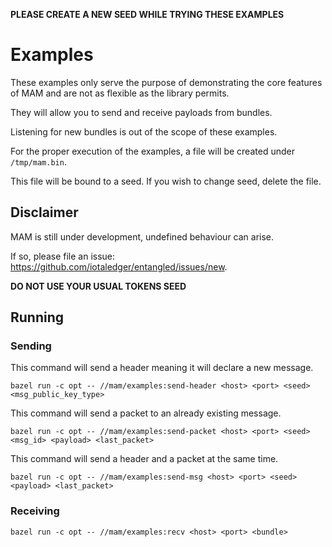 **PLEASE CREATE A NEW SEED WHILE  TRYING THESE EXAMPLES**

# Examples

These examples only serve the purpose of demonstrating the core features of MAM and are not as flexible as the library permits.

They will allow you to send and receive payloads from bundles.

Listening for new bundles is out of the scope of these examples.

For the proper execution of the examples, a file will be created under `/tmp/mam.bin`.

This file will be bound to a seed. If you wish to change seed, delete the file.

## Disclaimer

MAM is still under development, undefined behaviour can arise.

If so, please file an issue: https://github.com/iotaledger/entangled/issues/new.

**DO NOT USE YOUR USUAL TOKENS SEED**

## Running


### Sending

This command will send a header meaning it will declare a new message.

`bazel run -c opt -- //mam/examples:send-header <host> <port> <seed> <msg_public_key_type>`

This command will send a packet to an already existing message.

`bazel run -c opt -- //mam/examples:send-packet <host> <port> <seed> <msg_id> <payload> <last_packet>`

This command will send a header and a packet at the same time.

`bazel run -c opt -- //mam/examples:send-msg <host> <port> <seed> <payload> <last_packet>`

### Receiving

`bazel run -c opt -- //mam/examples:recv <host> <port> <bundle>`
